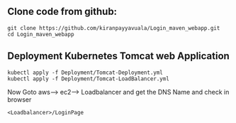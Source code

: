 Clone code from github:
-------
    git clone https://github.com/kiranpayyavuala/Login_maven_webapp.git
    cd Login_maven_webapp
    
Deployment Kubernetes Tomcat web Application
------
    kubectl apply -f Deployment/Tomcat-Deployment.yml
    kubectl apply -f Deployment/Tomcat-LoadBalancer.yml
    
Now Goto aws--> ec2--> Loadbalancer and get the DNS Name and check in browser 

    <Loadbalancer>/LoginPage
